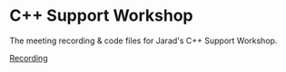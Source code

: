 # C++ Support Workshop
The meeting recording & code files for Jarad's C++ Support Workshop.

[Recording](https://www.youtube.com/watch?v=Hrg4wVWgqWo)